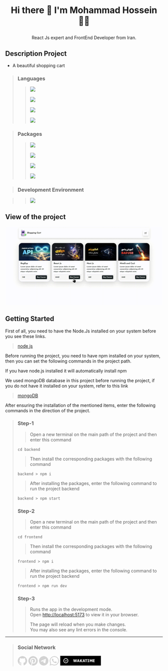 # <p align="center"> Hi there 👋 I'm Mohammad Hossein 👨‍💻 </p>
<p align="center"> React Js expert and FrontEnd Developer from Iran.</p>

## Description Project
- A beautiful shopping cart

>### Languages
>> ![](https://readme-typing-svg.demolab.com?font=Fira+Code&size=16&duration=1500&pause=5000&color=5BCAF7&random=false&width=100&height=25&lines=React+Js)
>>
>> ![](https://readme-typing-svg.demolab.com?font=Fira+Code&size=16&duration=1500&pause=5000&color=F77F1A&random=false&width=55&height=25&lines=Html5)
>> 
>> ![](https://readme-typing-svg.demolab.com?font=Fira+Code&size=16&duration=1500&pause=5000&color=5BCAF7&random=false&width=55&height=25&lines=Css3)
>> 
>> ![](https://readme-typing-svg.demolab.com?font=Fira+Code&size=16&duration=1500&pause=5000&color=FAFF09&random=false&width=100&height=25&lines=JavaScript)

>### Packages
>> ![](https://readme-typing-svg.demolab.com?font=Fira+Code&size=16&duration=1500&pause=5000&color=CB58F7FF&random=false&width=150&height=25&lines=Bootstrap)
>> 
>> ![](https://readme-typing-svg.demolab.com?font=Fira+Code&size=16&duration=1500&pause=5000&color=skyblue&random=false&width=150&height=25&lines=React+Icons)
>> 
>> ![](https://readme-typing-svg.demolab.com?font=Fira+Code&size=16&duration=1500&pause=5000&color=702CF6&random=false&width=150&height=25&lines=React+BootStrap)
>> 
>> ![](https://readme-typing-svg.demolab.com?font=Fira+Code&size=16&duration=1500&pause=5000&color=F77F1A&random=false&width=150&height=25&lines=React+Router-Dom)

>### Development Environment

>> ![](https://readme-typing-svg.demolab.com?font=Fira+Code&size=16&duration=1500&pause=5000&color=FFD32B&random=false&width=150&height=25&lines=Vite)

## View of the project

<img src="./View/shpping-cart.gif" alt="view" width="800px">

## Getting Started

First of all, you need to have the Node.Js installed on your system before you see these links. 

>[node js](https://nodejs.org/en/download)

Before running the project, you need to have npm installed on your system, then you can set the following commands in the project path.

If you have node.js installed it will automatically install npm

We used mongoDB database in this project before running the project, if you do not have it installed on your system, refer to this link 
> [mongoDB](https://www.mongodb.com/try/download/compass)

After ensuring the installation of the mentioned items, enter the following commands in the direction of the project.

>### Step-1
>>
>>Open a new terminal on the main path of the project and then enter this command
>>
>```
> cd backend
>```
>>
>>Then install the corresponding packages with the following command
>>
>```
> backend > npm i
>```
>>
>>After installing the packages, enter the following command to run the project backend
>>
>```
> backend > npm start
>```
>>
>### Step-2
>>
>>Open a new terminal on the main path of the project and then enter this command
>>
>```
> cd frontend
>```
>>
>>Then install the corresponding packages with the following command
>>
>```
> frontend > npm i
>```
>>
>>After installing the packages, enter the following command to run the project backend
>>
>```
> frontend > npm run dev
>```
>>
>### Step-3
>>
>>Runs the app in the development mode.\
>>Open [http://localhost:5173](http://localhost:5173) to view it in your browser.
>>
>>The page will reload when you make changes.\
>>You may also see any lint errors in the console.
>>
___
>### Social Network
> [<img src="./ImageSocialMedia/github.png" width="30">](https://github.com/khadem-mh)
> [<img src="./ImageSocialMedia/pintrest.png" width="30">](https://pinterest.com/khadem_mh)
> [<img src="./ImageSocialMedia/telegram.png" width="30">](https://t.me/mhkhadem)
> [<img src="./ImageSocialMedia/whatsapp.png" width="30">](https://wa.me/989031335939)
> [<img src="./ImageSocialMedia/wakatimesvg.png" width="130">](https://wakatime.com/@khadem_mh)
